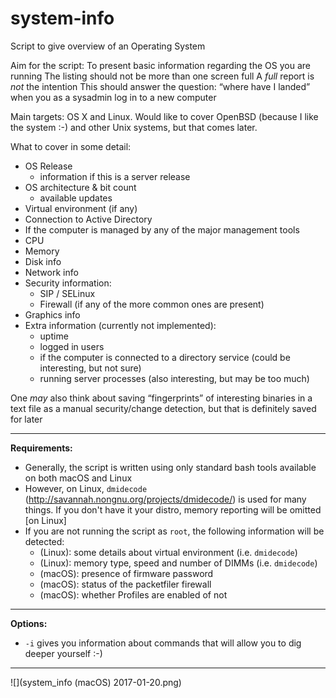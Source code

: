 # system-info
Script to give overview of an Operating System

Aim for the script:
To present basic information regarding the OS you are running
The listing should not be more than one screen full
A *full* report is *not* the intention
This should answer the question: “where have I landed” when you as a sysadmin log in to a new computer

Main targets: OS X and Linux. Would like to cover OpenBSD (because I like the system :-) and other Unix systems, but that comes later.

What to cover in some detail:

* OS Release
	* information if this is a server release
* OS architecture & bit count
	* available updates
* Virtual environment (if any)
* Connection to Active Directory
* If the computer is managed by any of the major management tools
* CPU
* Memory
* Disk info
* Network info
* Security information:
	* SIP / SELinux
	* Firewall (if any of the more common ones are present)
* Graphics info
* Extra information (currently not implemented):
	* uptime
	* logged in users
	* if the computer is connected to a directory service (could be interesting, but not sure)
	* running server processes (also interesting, but may be too much)

One *may* also think about saving “fingerprints” of interesting binaries in a text file
as a manual security/change detection, but that is definitely saved for later

-----

**Requirements:**

* Generally, the script is written using only standard bash tools available on both macOS and Linux
* However, on Linux, `dmidecode` (http://savannah.nongnu.org/projects/dmidecode/) is used for many things. If you don't have it your distro, memory reporting will be omitted [on Linux]
* If you are not running the script as `root`, the following information will be detected:
	* (Linux): some details about virtual environment (i.e. `dmidecode`)
	* (Linux): memory type, speed and number of DIMMs (i.e. `dmidecode`)
	* (macOS): presence of firmware password
	* (macOS): status of the packetfiler firewall
	* (macOS): whether Profiles are enabled of not

-----

**Options:**

* `-i` gives you information about commands that will allow you to dig deeper yourself :-)

-----


![](system_info (macOS) 2017-01-20.png)
